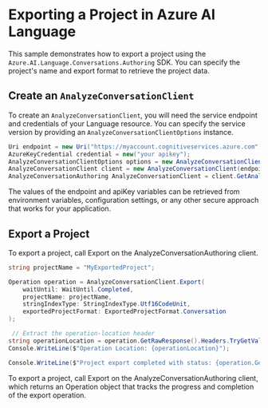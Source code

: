 # Exporting a Project in Azure AI Language

This sample demonstrates how to export a project using the `Azure.AI.Language.Conversations.Authoring` SDK. You can specify the project's name and export format to retrieve the project data.

## Create an `AnalyzeConversationClient`

To create an `AnalyzeConversationClient`, you will need the service endpoint and credentials of your Language resource. You can specify the service version by providing an `AnalyzeConversationClientOptions` instance.

```C# Snippet:CreateAnalyzeConversationClientForSpecificApiVersion
Uri endpoint = new Uri("https://myaccount.cognitiveservices.azure.com");
AzureKeyCredential credential = new("your apikey");
AnalyzeConversationClientOptions options = new AnalyzeConversationClientOptions(AnalyzeConversationClientOptions.ServiceVersion.V2024_11_15_Preview);
AnalyzeConversationClient client = new AnalyzeConversationClient(endpoint, credential, options);
AnalyzeConversationAuthoring AnalyzeConversationClient = client.GetAnalyzeConversationAnalyzeConversationClient();
```

The values of the endpoint and apiKey variables can be retrieved from environment variables, configuration settings, or any other secure approach that works for your application.

## Export a Project

To export a project, call Export on the AnalyzeConversationAuthoring client.

```C# Snippet:Sample3_ConversationsAuthoring_Export
string projectName = "MyExportedProject";

Operation operation = AnalyzeConversationClient.Export(
    waitUntil: WaitUntil.Completed,
    projectName: projectName,
    stringIndexType: StringIndexType.Utf16CodeUnit,
    exportedProjectFormat: ExportedProjectFormat.Conversation
);

 // Extract the operation-location header
string operationLocation = operation.GetRawResponse().Headers.TryGetValue("operation-location", out var location) ? location : null;
Console.WriteLine($"Operation Location: {operationLocation}");

Console.WriteLine($"Project export completed with status: {operation.GetRawResponse().Status}");
```

To export a project, call Export on the AnalyzeConversationAuthoring client, which returns an Operation object that tracks the progress and completion of the export operation.
